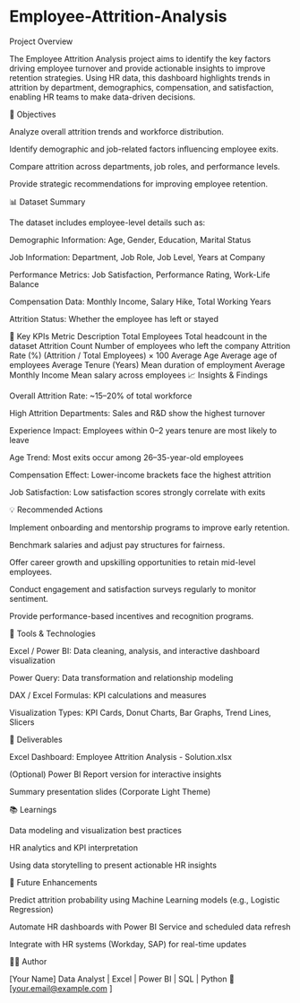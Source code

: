 # Employee-Attrition-Analysis
Project Overview

The Employee Attrition Analysis project aims to identify the key factors driving employee turnover and provide actionable insights to improve retention strategies.
Using HR data, this dashboard highlights trends in attrition by department, demographics, compensation, and satisfaction, enabling HR teams to make data-driven decisions.

🎯 Objectives

Analyze overall attrition trends and workforce distribution.

Identify demographic and job-related factors influencing employee exits.

Compare attrition across departments, job roles, and performance levels.

Provide strategic recommendations for improving employee retention.

📊 Dataset Summary

The dataset includes employee-level details such as:

Demographic Information: Age, Gender, Education, Marital Status

Job Information: Department, Job Role, Job Level, Years at Company

Performance Metrics: Job Satisfaction, Performance Rating, Work-Life Balance

Compensation Data: Monthly Income, Salary Hike, Total Working Years

Attrition Status: Whether the employee has left or stayed

🧮 Key KPIs
Metric	Description
Total Employees	Total headcount in the dataset
Attrition Count	Number of employees who left the company
Attrition Rate (%)	(Attrition / Total Employees) × 100
Average Age	Average age of employees
Average Tenure (Years)	Mean duration of employment
Average Monthly Income	Mean salary across employees
📈 Insights & Findings

Overall Attrition Rate: ~15–20% of total workforce

High Attrition Departments: Sales and R&D show the highest turnover

Experience Impact: Employees within 0–2 years tenure are most likely to leave

Age Trend: Most exits occur among 26–35-year-old employees

Compensation Effect: Lower-income brackets face the highest attrition

Job Satisfaction: Low satisfaction scores strongly correlate with exits

💡 Recommended Actions

Implement onboarding and mentorship programs to improve early retention.

Benchmark salaries and adjust pay structures for fairness.

Offer career growth and upskilling opportunities to retain mid-level employees.

Conduct engagement and satisfaction surveys regularly to monitor sentiment.

Provide performance-based incentives and recognition programs.

🧰 Tools & Technologies

Excel / Power BI: Data cleaning, analysis, and interactive dashboard visualization

Power Query: Data transformation and relationship modeling

DAX / Excel Formulas: KPI calculations and measures

Visualization Types: KPI Cards, Donut Charts, Bar Graphs, Trend Lines, Slicers

🧾 Deliverables

Excel Dashboard: Employee Attrition Analysis - Solution.xlsx

(Optional) Power BI Report version for interactive insights

Summary presentation slides (Corporate Light Theme)

📚 Learnings

Data modeling and visualization best practices

HR analytics and KPI interpretation

Using data storytelling to present actionable HR insights

📌 Future Enhancements

Predict attrition probability using Machine Learning models (e.g., Logistic Regression)

Automate HR dashboards with Power BI Service and scheduled data refresh

Integrate with HR systems (Workday, SAP) for real-time updates

🧑‍💻 Author

[Your Name]
Data Analyst | Excel | Power BI | SQL | Python
📧 [your.email@example.com
]
